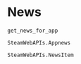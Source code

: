 # News
```@docs
get_news_for_app
```

```@docs
SteamWebAPIs.Appnews
```

```@docs
SteamWebAPIs.NewsItem
```